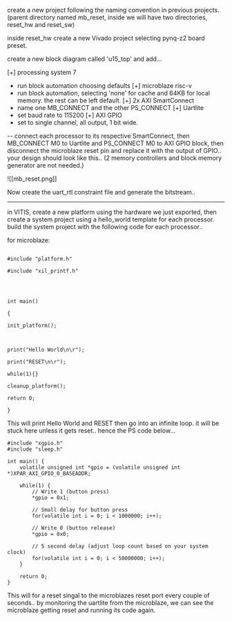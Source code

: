 create a new project following the naming convention in previous projects. (parent directory named mb_reset, inside we will have two directories, reset_hw and reset_sw)

inside reset_hw create a new Vivado project selecting pynq-z2 board preset.

create a new block diagram called 'u15_top' and add...

[+] processing system 7
- run block automation choosing defaults
[+] microblaze risc-v
- run block automation, selecting 'none' for cache and 64KB for local memory. the rest can be left default.
[+] 2x AXI SmartConnect
- name one MB_CONNECT and the other PS_CONNECT
[+] Uartlite
- set baud rate to 115200
[+] AXI GPIO 
- set to single channel, all output, 1 bit wide.

-- connect each processor to its respective SmartConnect, then MB_CONNECT M0 to Uartlite and PS_CONNECT M0 to AXI GPIO block, then disconnect the microblaze reset pin and replace it with the output of GPIO.. your design should look like this.. (2 memory controllers and block memory generator are not needed.)

![[mb_reset.png]]

Now create the uart_rtl constraint file and generate the bitstream..

---
in VITIS, create a new platform using the hardware we just exported, then create a system project using a hello_world template for each processor. build the system project with the following code for each processor..

for microblaze:
```#include <stdio.h>

#include "platform.h"

#include "xil_printf.h"

  
  

int main()

{

init_platform();

  

print("Hello World\n\r");

print("RESET\n\r");

while(1){}

cleanup_platform();

return 0;

}
```
This will print Hello World and RESET then go into an infinite loop. it will be stuck here unless it gets reset.. hence the PS code below...

```#include "xparameters.h"
#include "xgpio.h"
#include "sleep.h"

int main() {
    volatile unsigned int *gpio = (volatile unsigned int *)XPAR_AXI_GPIO_0_BASEADDR;
    
    while(1) {
        // Write 1 (button press)
        *gpio = 0x1;
        
        // Small delay for button press
        for(volatile int i = 0; i < 1000000; i++);
        
        // Write 0 (button release)
        *gpio = 0x0;
        
        // 5 second delay (adjust loop count based on your system clock)
        for(volatile int i = 0; i < 50000000; i++);
    }
    
    return 0;
}
```
This will for a reset singal to the microblazes reset port every couple of seconds.. by monitoring the uartlite from the microblaze, we can see the microblaze getting reset and running its code again.